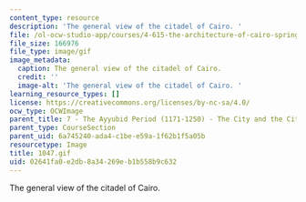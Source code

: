 ```yaml
---
content_type: resource
description: 'The general view of the citadel of Cairo. '
file: /ol-ocw-studio-app/courses/4-615-the-architecture-of-cairo-spring-2002/02641fa0e2db8a34269eb1b558b9c632_1047.gif
file_size: 166976
file_type: image/gif
image_metadata:
  caption: The general view of the citadel of Cairo.
  credit: ''
  image-alt: 'The general view of the citadel of Cairo. '
learning_resource_types: []
license: https://creativecommons.org/licenses/by-nc-sa/4.0/
ocw_type: OCWImage
parent_title: 7 - The Ayyubid Period (1171-1250) - The City and the Citadel
parent_type: CourseSection
parent_uid: 6a745240-ada4-c1be-e59a-1f62b1f5a05b
resourcetype: Image
title: 1047.gif
uid: 02641fa0-e2db-8a34-269e-b1b558b9c632
---
```

The general view of the citadel of Cairo. 